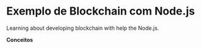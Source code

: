 <h1>Exemplo de Blockchain com Node.js</h1>
Learning about developing blockchain with help the  Node.js.


<p><b>Conceitos</b></p>
